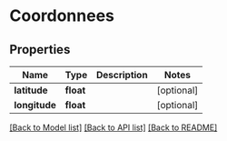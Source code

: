 # Coordonnees

## Properties
Name | Type | Description | Notes
------------ | ------------- | ------------- | -------------
**latitude** | **float** |  | [optional] 
**longitude** | **float** |  | [optional] 

[[Back to Model list]](../README.md#documentation-for-models) [[Back to API list]](../README.md#documentation-for-api-endpoints) [[Back to README]](../README.md)

